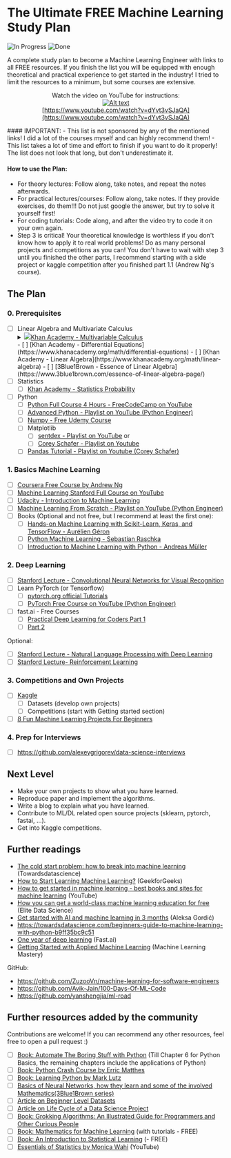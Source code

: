 # The Ultimate FREE Machine Learning Study Plan

![In Progress](https://img.shields.io/badge/status-%F0%9F%9A%A7%20In%20Progress-yellow)
![Done](https://img.shields.io/badge/status-%E2%9C%85%20Done-brightgreen)

A complete study plan to become a Machine Learning Engineer with links to all FREE resources. If you finish the list you will be equipped with enough theoretical and practical experience to get started in the industry! I tried to limit the resources to a minimum, but some courses are extensive.

<div align="center">
    
Watch the video on YouTube for instructions:  
[![Alt text](https://img.youtube.com/vi/dYvt3vSJaQA/hqdefault.jpg)](https://www.youtube.com/watch?v=dYvt3vSJaQA)  
[https://www.youtube.com/watch?v=dYvt3vSJaQA](https://www.youtube.com/watch?v=dYvt3vSJaQA)
</div>
#### IMPORTANT: 
- This list is not sponsored by any of the mentioned links! I did a lot of the courses myself and can highly recommend them!
- This list takes a lot of time and effort to finish if you want to do it properly! The list does not look that long, but don't underestimate it.

#### How to use the Plan:
- For theory lectures: Follow along, take notes, and repeat the notes afterwards.
- For practical lectures/courses: Follow along, take notes. If they provide exercises, do them!!! Do not just google the answer, but try to solve it yourself first!
- For coding tutorials: Code along, and after the video try to code it on your own again.
- Step 3 is critical! Your theoretical knowledge is worthless if you don't know how to apply it to real world problems! Do as many personal projects and competitions as you can! You don't have to wait with step 3 until you finished the other parts, I recommend starting with a side project or kaggle competition after you finished part 1.1 (Andrew Ng's course).

## The Plan

### 0. Prerequisites
- [ ] Linear Algebra and Multivariate Calculus
    <details>
        <summary><img src="https://img.shields.io/badge/status-%F0%9F%97%BF%20To%20Do-lightgrey)"><a href="https://www.khanacademy.org/math/multivariable-calculus" target="_blank">Khan Academy - Multivariable Calculus</a></summary>
        <ul>à continuer</ul>
    </details>
    - [ ] [Khan Academy - Differential Equations](https://www.khanacademy.org/math/differential-equations)
    - [ ] [Khan Academy - Linear Algebra](https://www.khanacademy.org/math/linear-algebra)
    - [ ] [3Blue1Brown - Essence of Linear Algebra](https://www.3blue1brown.com/essence-of-linear-algebra-page/)
- [ ] Statistics
    - [ ] [Khan Academy - Statistics Probability](https://www.khanacademy.org/math/statistics-probability)

- [ ] Python
    - [ ] [Python Full Course 4 Hours - FreeCodeCamp on YouTube](https://www.youtube.com/watch?v=rfscVS0vtbw) 
    - [ ] [Advanced Python - Playlist on YouTube (Python Engineer)](https://www.youtube.com/watch?v=QLTdOEn79Rc&list=PLqnslRFeH2UqLwzS0AwKDKLrpYBKzLBy2)
    - [ ] [Numpy - Free Udemy Course](https://www.udemy.com/course/deep-learning-prerequisites-the-numpy-stack-in-python/)
    - [ ] Matplotlib
        - [ ] [sentdex - Playlist on YouTube](https://www.youtube.com/watch?v=q7Bo_J8x_dw&list=PLQVvvaa0QuDfefDfXb9Yf0la1fPDKluPF) or
        - [ ] [Corey Schafer - Playlist on Youtube](https://www.youtube.com/watch?v=UO98lJQ3QGI&list=PL-osiE80TeTvipOqomVEeZ1HRrcEvtZB_)
    - [ ] [Pandas Tutorial - Playlist on Youtube (Corey Schafer)](https://www.youtube.com/watch?v=ZyhVh-qRZPA&list=PL-osiE80TeTsWmV9i9c58mdDCSskIFdDS)

### 1. Basics Machine Learning
- [ ] [Coursera Free Course by Andrew Ng](https://www.coursera.org/learn/machine-learning)
- [ ] [Machine Learning Stanford Full Course on YouTube](https://www.youtube.com/watch?v=PPLop4L2eGk&list=PLLssT5z_DsK-h9vYZkQkYNWcItqhlRJLN)
- [ ] [Udacity - Introduction to Machine Learning](https://www.udacity.com/course/intro-to-machine-learning--ud120)
- [ ] [Machine Learning From Scratch - Playlist on YouTube (Python Engineer)](https://www.youtube.com/watch?v=ngLyX54e1LU&list=PLqnslRFeH2Upcrywf-u2etjdxxkL8nl7E)
- [ ] Books (Optional and not free, but I recommend at least the first one):
    - [ ] [Hands-on Machine Learning with Scikit-Learn, Keras, and TensorFlow - Aurélien Géron](https://www.amazon.com/Hands-Machine-Learning-Scikit-Learn-TensorFlow/dp/1492032646/ref=sr_1_1?crid=1J69S9GKU93E4&keywords=hands+on+machine+learning+with+scikit-learn+and+tensorflow+2&qid=1584648367&sprefix=hands+o%2Caps%2C256&sr=8-1)
    - [ ] [Python Machine Learning - Sebastian Raschka](https://www.amazon.com/Python-Machine-Learning-scikit-learn-TensorFlow/dp/1789955750/ref=sr_1_1?crid=L7PEHL95RXH4&keywords=python+machine+learning&qid=1584648438&sprefix=python+ma%2Caps%2C230&sr=8-1)
    - [ ] [Introduction to Machine Learning with Python - Andreas Müller](https://www.amazon.com/Introduction-Machine-Learning-Python-Scientists/dp/1449369413/ref=sr_1_1?crid=WAQPG9CEM3W&keywords=introduction+to+machine+learning+with+python&qid=1584648523&sprefix=introduc%2Caps%2C238&sr=8-1)

### 2. Deep Learning
- [ ] [Stanford Lecture - Convolutional Neural Networks for Visual Recognition](https://www.youtube.com/watch?v=vT1JzLTH4G4&list=PL3FW7Lu3i5JvHM8ljYj-zLfQRF3EO8sYv)
- [ ] Learn PyTorch (or Tensorflow)
    - [ ] [pytorch.org official Tutorials](https://pytorch.org/tutorials/)
    - [ ] [PyTorch Free Course on YouTube (Python Engineer)](https://www.youtube.com/watch?v=EMXfZB8FVUA&list=PLqnslRFeH2UrcDBWF5mfPGpqQDSta6VK4)
- [ ] fast.ai - Free Courses
    - [ ] [Practical Deep Learning for Coders Part 1](https://www.fast.ai/)
    - [ ] [Part 2](https://course.fast.ai/part2)

Optional:
- [ ] [Stanford Lecture - Natural Language Processing with Deep Learning](https://www.youtube.com/watch?v=8rXD5-xhemo&list=PLoROMvodv4rOhcuXMZkNm7j3fVwBBY42z)
- [ ] [Stanford Lecture- Reinforcement Learning](https://www.youtube.com/watch?v=FgzM3zpZ55o&list=PLoROMvodv4rOSOPzutgyCTapiGlY2Nd8u)

### 3. Competitions and Own Projects
- [ ] [Kaggle](https://www.kaggle.com/)
    - [ ] Datasets (develop own projects)
    - [ ] Competitions (start with Getting started section)
- [ ] [8 Fun Machine Learning Projects For Beginners](https://elitedatascience.com/machine-learning-projects-for-beginners)

### 4. Prep for Interviews
- [ ] https://github.com/alexeygrigorev/data-science-interviews

## Next Level
- Make your own projects to show what you have learned.
- Reproduce paper and implement the algorithms.
- Write a blog to explain what you have learned. 
- Contribute to ML/DL related open source projects (sklearn, pytorch, fastai, ...).
- Get into Kaggle competitions.

## Further readings
- [The cold start problem: how to break into machine learning](https://towardsdatascience.com/the-cold-start-problem-how-to-break-into-machine-learning-732ee9fedf1d) (Towardsdatascience)
- [How to Start Learning Machine Learning?](https://www.geeksforgeeks.org/how-to-start-learning-machine-learning/) (GeekforGeeks)
- [How to get started in machine learning - best books and sites for machine learning](https://www.youtube.com/watch?v=itzmu0l93wM) (YouTube)
- [How you can get a world-class machine learning education for free](https://elitedatascience.com/learn-machine-learning#step-0) (Elite Data Science)
- [Get started with AI and machine learning in 3 months](https://medium.com/@gordicaleksa/get-started-with-ai-and-machine-learning-in-3-months-5236d5e0f230) (Aleksa Gordić)
- https://towardsdatascience.com/beginners-guide-to-machine-learning-with-python-b9ff35bc9c51
- [One year of deep learning](https://www.fast.ai/2019/01/02/one-year-of-deep-learning/) (Fast.ai)
- [Getting Started with Applied Machine Learning](https://machinelearningmastery.com/start-here/#getstarted) (Machine Learning Mastery)


GitHub:
- https://github.com/ZuzooVn/machine-learning-for-software-engineers
- https://github.com/Avik-Jain/100-Days-Of-ML-Code
- https://github.com/yanshengjia/ml-road

## Further resources added by the community
Contributions are welcome! If you can recommend any other resources, feel free to open a pull request :)
- [ ] [Book: Automate The Boring Stuff with Python](https://automatetheboringstuff.com/) (Till Chapter 6 for Python Basics, the remaining chapters include the applications of Python)
- [ ] [Book: Python Crash Course by Erric Matthes](https://ehmatthes.github.io/pcc_2e/regular_index/)
- [ ] [Book: Learning Python by Mark Lutz](https://www.oreilly.com/library/view/learning-python-5th/9781449355722/)
- [ ] [Basics of Neural Networks, how they learn and some of the involved Mathematics(3Blue1Brown series)](https://www.youtube.com/playlist?list=PLZHQObOWTQDNU6R1_67000Dx_ZCJB-3pi)
- [ ] [Article on Beginner Level Datasets](https://medium.com/machine-learning-india/getting-started-in-data-science-beginner-level-datasets-376ffe60c6fe)
- [ ] [Article on Life Cycle of a Data Science Project](https://medium.com/machine-learning-india/the-life-cycle-of-a-data-science-project-d614d8d233b7)
- [ ] [Book: Grokking Algorithms: An Illustrated Guide for Programmers and Other Curious People](https://www.manning.com/books/grokking-algorithms)
- [ ] [Book: Mathematics for Machine Learning](https://mml-book.github.io/) (with tutorials - FREE)
- [ ] [Book: An Introduction to Statistical Learning](https://www.statlearning.com/) (- FREE)
- [ ] [Essentials of Statistics by Monica Wahi](https://www.youtube.com/watch?v=8mxrwJcB2eI&list=PL64SCLAD3d1FlVowhKnYrY7JGuVd24HWm&ab_channel=MonikaWahi) (YouTube)
